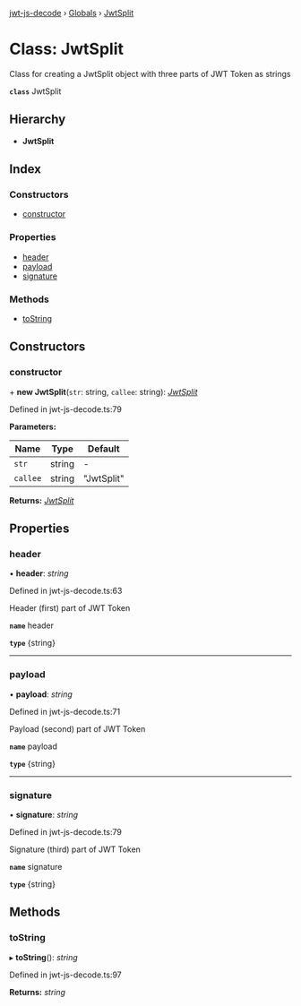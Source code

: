 [jwt-js-decode](../README.md) › [Globals](../globals.md) › [JwtSplit](jwtsplit.md)

# Class: JwtSplit

Class for creating a JwtSplit object with three parts of JWT Token as strings

**`class`** JwtSplit

## Hierarchy

* **JwtSplit**

## Index

### Constructors

* [constructor](jwtsplit.md#constructor)

### Properties

* [header](jwtsplit.md#header)
* [payload](jwtsplit.md#payload)
* [signature](jwtsplit.md#signature)

### Methods

* [toString](jwtsplit.md#tostring)

## Constructors

###  constructor

\+ **new JwtSplit**(`str`: string, `callee`: string): *[JwtSplit](jwtsplit.md)*

Defined in jwt-js-decode.ts:79

**Parameters:**

Name | Type | Default |
------ | ------ | ------ |
`str` | string | - |
`callee` | string | "JwtSplit" |

**Returns:** *[JwtSplit](jwtsplit.md)*

## Properties

###  header

• **header**: *string*

Defined in jwt-js-decode.ts:63

Header (first) part of JWT Token

**`name`** header

**`type`** {string}

___

###  payload

• **payload**: *string*

Defined in jwt-js-decode.ts:71

Payload (second) part of JWT Token

**`name`** payload

**`type`** {string}

___

###  signature

• **signature**: *string*

Defined in jwt-js-decode.ts:79

Signature (third) part of JWT Token

**`name`** signature

**`type`** {string}

## Methods

###  toString

▸ **toString**(): *string*

Defined in jwt-js-decode.ts:97

**Returns:** *string*
